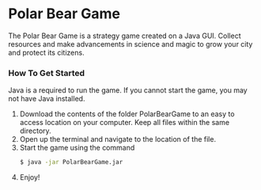 # Polar Bear Game

The Polar Bear Game is a strategy game created on a Java GUI. Collect resources and make advancements in science and magic to grow your city and protect its citizens.


### How To Get Started

Java is a required to run the game. If you cannot start the game, you may not have Java installed.

1. Download the contents of the folder PolarBearGame to an easy to access location on your computer. Keep all files within the same directory.
2. Open up the terminal and navigate to the location of the file.
3. Start the game using the command
    ```sh
    $ java -jar PolarBearGame.jar
    ```
4. Enjoy!
